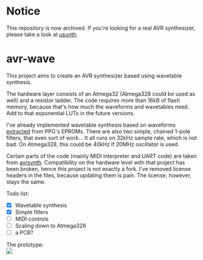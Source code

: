 # Notice

This repository is now archived. If you're looking for a real AVR synthesizer, please take a look at [µsunth](https://www.github.com/jacajack/usynth).

# avr-wave
 
This project aims to create an AVR synthesizer based using wavetable synthesis.
 
The hardware layer consists of an Atmega32 (Atmega328 could be used as well) and a resistor ladder.
The code requires more than 16kB of flash memory, because that's how much the waveforms and wavetables need.
Add to that exponential LUTs in the future versions.

I've already implemented wavetable synthesis based on waveforms [extracted](https://jacajack.github.io/music/2019/12/10/PPG-EPROM.html) from PPG's EPROMs.
There are also two simple, chained 1-pole filters, that even sort of work...
It all runs on 32kHz sample rate, which is not bad. On Atmega328, this could be 40kHz if 20MHz oscillator is used.

Certain parts of the code (mainly MIDI interpreter and UART code) are taken from [avrsynth](https://github.com/Jacajack/avrsynth).
Compatibility on the hardware level with that project has been broken, hence this project is not exactly a fork.
I've removed license headers in the files, because updating them is pain. The license, however, stays the same.

Todo list:
 - [x] Wavetable synthesis
 - [x] Simple filters
 - [ ] MIDI controls
 - [ ] Scaling down to Atmega328
 - [ ] a PCB?

The prototype:<br>
![](https://i.imgur.com/ka76hNB.png)


